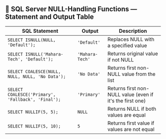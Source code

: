 ## 🚫 SQL Server NULL-Handling Functions — Statement and Output Table

| SQL Statement                                                  | Output         | Description                                                                 |
|----------------------------------------------------------------|----------------|-----------------------------------------------------------------------------|
| `SELECT ISNULL(NULL, 'Default');`                              | `'Default'`    | Replaces NULL with a specified value                                        |
| `SELECT ISNULL('Mahara-Tech', 'Default');`                     | `'Mahara-Tech'`| Returns original value if not NULL                                          |
| `SELECT COALESCE(NULL, NULL, NULL, 'No Data');`                | `'No Data'`    | Returns first non-NULL value from the list                                  |
| `SELECT COALESCE('Primary', 'Fallback', 'Final');`             | `'Primary'`    | Returns first non-NULL value (even if it's the first one)                   |
| `SELECT NULLIF(5, 5);`                                         | `NULL`         | Returns NULL if both values are equal                                       |
| `SELECT NULLIF(5, 10);`                                        | `5`            | Returns first value if values are not equal                                 |
